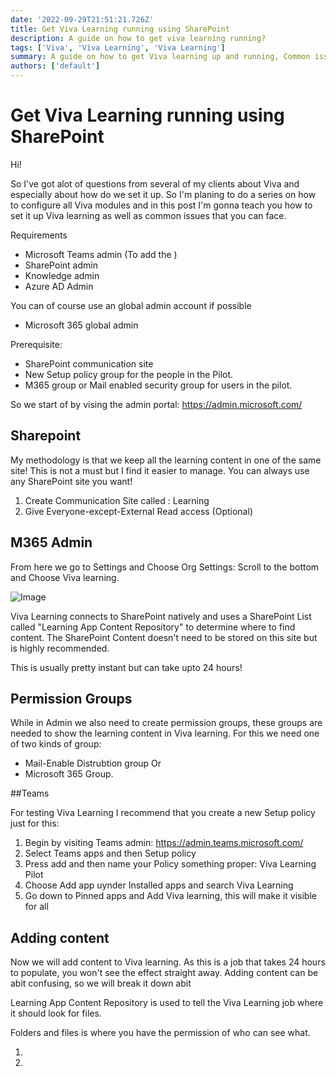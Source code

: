 ```yaml
---
date: '2022-09-29T21:51:21.726Z'
title: Get Viva Learning running using SharePoint
description: A guide on how to get viva learning running?
tags: ['Viva', 'Viva Learning', 'Viva Learning']
summary: A guide on how to get Viva learning up and running, Common issues you can face and how to solve them
authors: ['default']
---
```


# Get Viva Learning running using SharePoint

Hi!

So I've got alot of questions from several of my clients about Viva and especially about how do we set it up.
So I'm planing to do a series on how to configure all Viva modules and in this post I'm gonna teach you how to set it up Viva learning as well as common issues that you can face.

Requirements

- Microsoft Teams admin (To add the )
- SharePoint admin
- Knowledge admin
- Azure AD Admin

You can of course use an global admin account if possible

- Microsoft 365 global admin

Prerequisite:

- SharePoint communication site
- New Setup policy group for the people in the Pilot.
- M365 group or Mail enabled security group for users in the pilot.

So we start of by vising the admin portal:
https://admin.microsoft.com/

## Sharepoint

My methodology is that we keep all the learning content in one of the same site! This is not a must but I find it easier to manage. You can always use any SharePoint site you want!

1. Create Communication Site called : Learning
2. Give Everyone-except-External Read access (Optional)

## M365 Admin

From here we go to Settings and Choose Org Settings:
Scroll to the bottom and Choose Viva learning.

![Image](/static/images/assets/screenshot-from-2021-01-23-23-02-32.png)

Viva Learning connects to SharePoint natively and uses a SharePoint List called "Learning App Content Repository" to determine where to find content. The SharePoint Content doesn't need to be stored on this site but is highly recommended.

This is usually pretty instant but can take upto 24 hours!

## Permission Groups

While in Admin we also need to create permission groups, these groups are needed to show the learning content in Viva learning.
For this we need one of two kinds of group:

- Mail-Enable Distrubtion group
  Or
- Microsoft 365 Group.

##Teams

For testing Viva Learning I recommend that you create a new Setup policy just for this:

1. Begin by visiting Teams admin: https://admin.teams.microsoft.com/
2. Select Teams apps and then Setup policy
3. Press add and then name your Policy something proper: Viva Learning Pilot
4. Choose Add app uynder Installed apps and search Viva Learning
5. Go down to Pinned apps and Add Viva learning, this will make it visible for all

## Adding content

Now we will add content to Viva learning. As this is a job that takes 24 hours to populate, you won't see the effect straight away. Adding content can be abit confusing, so we will break it down abit

Learning App Content Repository is used to tell the Viva Learning job where it should look for files.

Folders and files is where you have the permission of who can see what.

1.

2.
